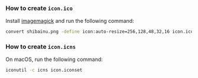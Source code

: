### How to create `icon.ico`

Install [imagemagick](https://imagemagick.org/index.php) and run the following command:

```sh
convert shibainu.png -define icon:auto-resize=256,128,48,32,16 icon.ico
```

### How to create `icon.icns`

On macOS, run the following command:

```sh
iconutil -c icns icon.iconset
```
